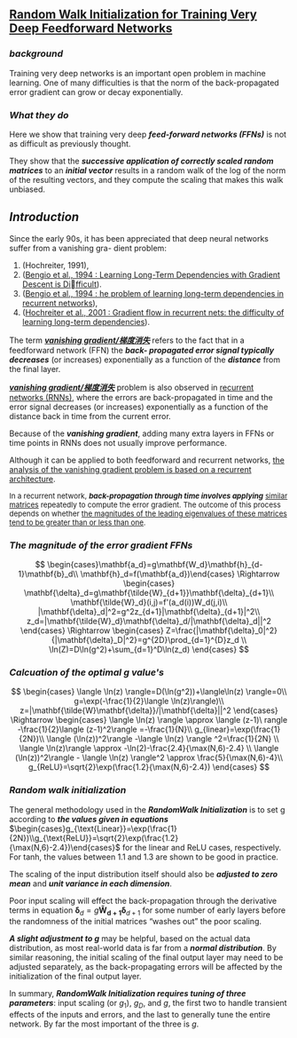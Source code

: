 ## [Random Walk Initialization for Training Very Deep Feedforward Networks](http://arxiv.org/abs/1412.6558)

### ***background***

Training very deep networks is an important open problem in machine learning. One of many difficulties is that the norm of the back-propagated error gradient can grow or decay exponentially.

### ***What they do***

Here we show that training very deep ***feed-forward networks (FFNs)*** is not as difficult as previously thought.

They show that the ***successive application of correctly scaled random matrices*** to an ***initial vector*** results in a random walk of the log of the norm of the resulting vectors, and they compute the scaling that makes this walk unbiased.


## ***Introduction***

Since the early 90s, it has been appreciated that deep neural networks suffer from a vanishing gra- dient problem:

1. (Hochreiter, 1991),
2. ([Bengio et al., 1994 : Learning Long-Term Dependencies with Gradient Descent is Difficult](http://deeplearning.cs.cmu.edu/pdfs/Bengio_94.pdf)).
3. ([Bengio et al., 1994 : he problem of learning long-term dependencies in recurrent networks](http://ieeexplore.ieee.org/xpl/login.jsp?tp=&arnumber=298725&url=http%3A%2F%2Fieeexplore.ieee.org%2Fxpls%2Fabs_all.jsp%3Farnumber%3D298725)),
4. ([Hochreiter et al., 2001 : Gradient flow in recurrent nets: the difficulty of learning long-term dependencies](ftp://ftp.idsia.ch/pub/juergen/gradientflow.pdf)).


The term ***[vanishing gradient/梯度消失]()*** refers to the fact that in a feedforward network (FFN) the ***back- propagated error signal typically decreases*** (or increases) exponentially as a function of the ***distance*** from the final layer.

***[vanishing gradient/梯度消失]()*** problem is also observed in [recurrent networks (RNNs)](), where the errors are back-propagated in time and the error signal decreases (or increases) exponentially as a function of the distance back in time from the current error.

Because of the ***vanishing gradient***, adding many extra layers in FFNs or time points in RNNs does not usually improve performance.


Although it can be applied to both feedforward and recurrent networks, [the analysis of the vanishing gradient problem is based on a recurrent architecture]().

<font size="2">In a recurrent network, ***back-propagation through time involves applying*** [similar matrices](https://zh.wikipedia.org/zh-sg/%E7%9B%B8%E4%BC%BC%E7%9F%A9%E9%99%A3) repeatedly to compute the error gradient. The outcome of this process depends on whether [the magnitudes of the leading eigenvalues of these matrices tend to be greater than or less than one]().</font>

### ***The magnitude of the error gradient FFNs***
$$
\begin{cases}\mathbf{a_d}=g\mathbf{W_d}\mathbf{h}_{d-1}\mathbf{b}_d\\ \mathbf{h}_d=f(\mathbf{a_d})\end{cases}
\Rightarrow
\begin{cases}
\mathbf{\delta}_d=g\mathbf{\tilde{W}_{d+1}}\mathbf{\delta}_{d+1}\\
\mathbf{\tilde{W}_d}(i,j)=f'(a_d(i))W_d(j,i)\\
|\mathbf{\delta}_d|^2=g^2z_{d+1}|\mathbf{\delta}_{d+1}|^2\\
z_d=|\mathbf{\tilde{W}_d}\mathbf{\delta}_d/|\mathbf{\delta}_d||^2
\end{cases}
\Rightarrow
\begin{cases}
Z=\frac{|\mathbf{\delta}_0|^2}{|\mathbf{\delta}_D|^2}=g^{2D}\prod_{d=1}^{D}z_d \\
\ln(Z)=D\ln(g^2)+\sum_{d=1}^D\ln(z_d)
\end{cases}
$$

### ***Calcuation of the optimal $g$ value's***


$$
\begin{cases}
\langle \ln(z) \rangle=D(\ln(g^2))+\langle\ln(z) \rangle=0\\
g=\exp(-\frac{1}{2}\langle \ln(z)\rangle)\\
z=|\mathbf{\tilde{W}\mathbf{\delta}}/|\mathbf{\delta}||^2
\end{cases}
\Rightarrow
\begin{cases}
\langle \ln(z) \rangle  \approx  \langle (z-1)\ rangle -\frac{1}{2}\langle (z-1)^2\rangle =-\frac{1}{N}\\
g_{linear}=\exp(\frac{1}{2N})\\
\langle (\ln(z))^2\rangle -\langle \ln(z) \rangle ^2=\frac{1}{2N} \\
\langle \ln(z)\rangle \approx -\ln(2)-\frac{2.4}{\max(N,6)-2.4} \\
\langle (\ln(z))^2\rangle - \langle \ln(z) \rangle^2 \approx \frac{5}{\max(N,6)-4}\\
g_{ReLU}=\sqrt{2}\exp(\frac{1.2}{\max(N,6)-2.4})
\end{cases}
$$


### ***Random walk initialization***

The general methodology used in the ***RandomWalk Initialization*** is to set g according to ***the values given in equations*** $\begin{cases}g_{\text{Linear}}=\exp(\frac{1}{2N})\\g_{\text{ReLU}}=\sqrt{2}\exp(\frac{1.2}{\max(N,6)-2.4})\end{cases}$ for the linear and ReLU cases, respectively. For tanh, the values between 1.1 and 1.3 are shown to be good in practice.

The scaling of the input distribution itself should also be ***adjusted to zero mean*** and ***unit variance in each dimension***.

Poor input scaling will effect the back-propagation through the derivative terms in equation $\mathbf{\delta}_d=g\mathbf{\tilde{W}_{d+1}}\mathbf{\delta}_{d+1}$ for some number of early layers before the randomness of the initial matrices “washes out” the poor scaling.


***A slight adjustment to $g$*** may be helpful, based on the actual data distribution, as most real-world data is far from a ***normal distribution***. By similar reasoning, the initial scaling of the final output layer may need to be adjusted separately, as the back-propagating errors will be affected by the initialization of the final output layer.


In summary, ***RandomWalk Initialization requires tuning of three parameters***: input scaling (or $g_1$), $g_D$, and $g$, the first two to handle transient effects of the inputs and errors, and the last to generally tune the entire network. By far the most important of the three is $g$.
